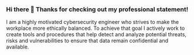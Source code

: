 ### Hi there 👋 Thanks for checking out my professional statement!

I am a highly motivated cybersecurity engineer who strives to make the workplace more ethically balanced. To achieve that goal I actively work to create tools and procedures that help detect and analyze potential threats, risks and vulnerabilities to ensure that data remain confidential and available. 
<!--
**WangrudCodes/WangrudCodes** is a ✨ _special_ ✨ repository because its `README.md` (this file) appears on your GitHub profile.


-->
